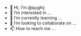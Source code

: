 - 👋 Hi, I’m @qughij
- 👀 I’m interested in ...
- 🌱 I’m currently learning ...
- 💞️ I’m looking to collaborate on ...
- 📫 How to reach me ...

<!---
qughij/qughij is a ✨ special ✨ repository because its `README.md` (this file) appears on your GitHub profile.
You can click the Preview link to take a look at your changes.
--->
